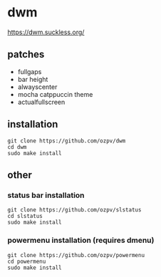 # dwm
https://dwm.suckless.org/

## patches
- fullgaps
- bar height
- alwayscenter
- mocha catppuccin theme
- actualfullscreen

## installation
```
git clone https://github.com/ozpv/dwm
cd dwm
sudo make install
```
## other

### status bar installation
```
git clone https://github.com/ozpv/slstatus
cd slstatus
sudo make install
```
 
### powermenu installation (requires dmenu)
```
git clone https://github.com/ozpv/powermenu
cd powermenu
sudo make install
```
